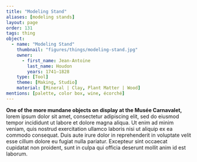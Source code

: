 ```yaml
---
title: "Modeling Stand"
aliases: [modeling stands]
layout: page
order: 131
tags: thing
object:
  - name: "Modeling Stand"
    thumbnail: "figures/things/modeling-stand.jpg"
    owner:
      - first_name: Jean-Antoine
        last_name: Houdon
        years: 1741–1828
    type: [Tool]
    theme: [Making, Studio]
    material: [Mineral | Clay, Plant Matter | Wood]
mentions: [palette, color box, wine, écorché]
---
```


**One of the more mundane objects on display at the Musée Carnavalet,** lorem ipsum dolor sit amet, consectetur adipiscing elit, sed do eiusmod tempor incididunt ut labore et dolore magna aliqua. Ut enim ad minim veniam, quis nostrud exercitation ullamco laboris nisi ut aliquip ex ea commodo consequat. Duis aute irure dolor in reprehenderit in voluptate velit esse cillum dolore eu fugiat nulla pariatur. Excepteur sint occaecat cupidatat non proident, sunt in culpa qui officia deserunt mollit anim id est laborum.